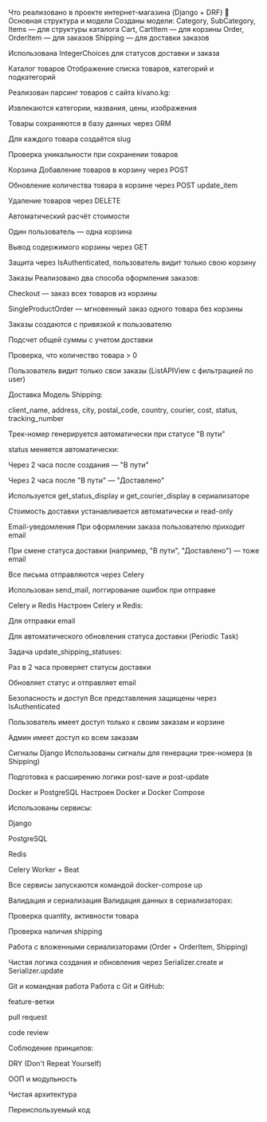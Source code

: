 Что реализовано в проекте интернет-магазина (Django + DRF)
🔧 Основная структура и модели
Созданы модели:
Category, SubCategory, Items — для структуры каталога
Cart, CartItem — для корзины
Order, OrderItem — для заказов
Shipping — для доставки заказов

Использована IntegerChoices для статусов доставки и заказа


Каталог товаров
Отображение списка товаров, категорий и подкатегорий

Реализован парсинг товаров с сайта kivano.kg:

Извлекаются категории, названия, цены, изображения

Товары сохраняются в базу данных через ORM

Для каждого товара создаётся slug

Проверка уникальности при сохранении товаров


Корзина
Добавление товаров в корзину через POST

Обновление количества товара в корзине через POST update_item

Удаление товаров через DELETE

Автоматический расчёт стоимости

Один пользователь — одна корзина

Вывод содержимого корзины через GET

Защита через IsAuthenticated, пользователь видит только свою корзину


 Заказы
Реализовано два способа оформления заказов:

Checkout — заказ всех товаров из корзины

SingleProductOrder — мгновенный заказ одного товара без корзины

Заказы создаются с привязкой к пользователю

Подсчет общей суммы с учетом доставки

Проверка, что количество товара > 0

Пользователь видит только свои заказы (ListAPIView с фильтрацией по user)


Доставка
Модель Shipping:

client_name, address, city, postal_code, country, courier, cost, status, tracking_number

Трек-номер генерируется автоматически при статусе "В пути"

status меняется автоматически:

Через 2 часа после создания — "В пути"

Через 2 часа после "В пути" — "Доставлено"

Используется get_status_display и get_courier_display в сериализаторе

Стоимость доставки устанавливается автоматически и read-only


Email-уведомления
При оформлении заказа пользователю приходит email

При смене статуса доставки (например, "В пути", "Доставлено") — тоже email

Все письма отправляются через Celery

Использован send_mail, логгирование ошибок при отправке


Celery и Redis
Настроен Celery и Redis:

Для отправки email

Для автоматического обновления статуса доставки (Periodic Task)

Задача update_shipping_statuses:

Раз в 2 часа проверяет статусы доставки

Обновляет статус и отправляет email



Безопасность и доступ
Все представления защищены через IsAuthenticated

Пользователь имеет доступ только к своим заказам и корзине

Админ имеет доступ ко всем заказам



Сигналы Django
Использованы сигналы для генерации трек-номера (в Shipping)

Подготовка к расширению логики post-save и post-update


 Docker и PostgreSQL
Настроен Docker и Docker Compose

Использованы сервисы:

Django

PostgreSQL

Redis

Celery Worker + Beat

Все сервисы запускаются командой docker-compose up



Валидация и сериализация
Валидация данных в сериализаторах:

Проверка quantity, активности товара

Проверка наличия shipping

Работа с вложенными сериализаторами (Order + OrderItem, Shipping)

Чистая логика создания и обновления через Serializer.create и Serializer.update



Git и командная работа
Работа с Git и GitHub:

feature-ветки

pull request

code review

Соблюдение принципов:

DRY (Don't Repeat Yourself)

ООП и модульность

Чистая архитектура

Переиспользуемый код